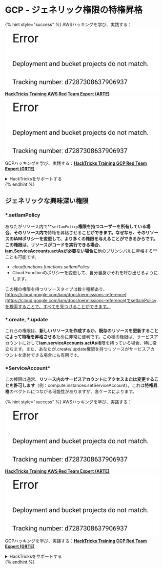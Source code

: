 # GCP - ジェネリック権限の特権昇格

{% hint style="success" %}
AWSハッキングを学び、実践する：<img src="../../../.gitbook/assets/image (1) (1).png" alt="" data-size="line">[**HackTricks Training AWS Red Team Expert (ARTE)**](https://training.hacktricks.xyz/courses/arte)<img src="../../../.gitbook/assets/image (1) (1).png" alt="" data-size="line">\
GCPハッキングを学び、実践する：<img src="../../../.gitbook/assets/image (2).png" alt="" data-size="line">[**HackTricks Training GCP Red Team Expert (GRTE)**<img src="../../../.gitbook/assets/image (2).png" alt="" data-size="line">](https://training.hacktricks.xyz/courses/grte)

<details>

<summary>HackTricksをサポートする</summary>

* [**サブスクリプションプラン**](https://github.com/sponsors/carlospolop)を確認してください！
* **💬 [**Discordグループ**](https://discord.gg/hRep4RUj7f)または[**Telegramグループ**](https://t.me/peass)に参加するか、**Twitter** 🐦 [**@hacktricks\_live**](https://twitter.com/hacktricks\_live)**をフォローしてください。**
* **[**HackTricks**](https://github.com/carlospolop/hacktricks)および[**HackTricks Cloud**](https://github.com/carlospolop/hacktricks-cloud)のGitHubリポジトリにPRを提出してハッキングトリックを共有してください。**

</details>
{% endhint %}

## ジェネリックな興味深い権限

### \*.setIamPolicy

あなたがリソース内で**`setIamPolicy`**権限を持つユーザーを所有している場合、そのリソース内で**特権を昇格させる**ことができます。なぜなら、そのリソースのIAMポリシーを変更して、より多くの権限を与えることができるからです。\
この権限は、リソースがコードを実行できる場合、iam.ServiceAccounts.actAsが必要ない場合に**他のプリンシパルに昇格する**ことも可能です。

* _cloudfunctions.functions.setIamPolicy_
* Cloud Functionのポリシーを変更して、自分自身がそれを呼び出せるようにします。

この種の権限を持つリソースタイプは数十種類あり、[https://cloud.google.com/iam/docs/permissions-reference](https://cloud.google.com/iam/docs/permissions-reference)でsetIamPolicyを検索することで、すべてを見つけることができます。

### \*.create, \*.update

これらの権限は、**新しいリソースを作成するか、既存のリソースを更新することによって特権を昇格させる**ために非常に便利です。この種の権限は、サービスアカウントに対して**iam.serviceAccounts.actAs**権限を持っている場合、特に役立ちます。また、あなたが.create/.update権限を持つリソースがサービスアカウントを添付できる場合にも有用です。

### \*ServiceAccount\*

この権限は通常、**リソース内のサービスアカウントにアクセスまたは変更することを許可します**（例：compute.instances.setServiceAccount）。これは**特権昇格**のベクトルにつながる可能性がありますが、各ケースによります。

{% hint style="success" %}
AWSハッキングを学び、実践する：<img src="../../../.gitbook/assets/image (1) (1).png" alt="" data-size="line">[**HackTricks Training AWS Red Team Expert (ARTE)**](https://training.hacktricks.xyz/courses/arte)<img src="../../../.gitbook/assets/image (1) (1).png" alt="" data-size="line">\
GCPハッキングを学び、実践する：<img src="../../../.gitbook/assets/image (2).png" alt="" data-size="line">[**HackTricks Training GCP Red Team Expert (GRTE)**<img src="../../../.gitbook/assets/image (2).png" alt="" data-size="line">](https://training.hacktricks.xyz/courses/grte)

<details>

<summary>HackTricksをサポートする</summary>

* [**サブスクリプションプラン**](https://github.com/sponsors/carlospolop)を確認してください！
* **💬 [**Discordグループ**](https://discord.gg/hRep4RUj7f)または[**Telegramグループ**](https://t.me/peass)に参加するか、**Twitter** 🐦 [**@hacktricks\_live**](https://twitter.com/hacktricks\_live)**をフォローしてください。**
* **[**HackTricks**](https://github.com/carlospolop/hacktricks)および[**HackTricks Cloud**](https://github.com/carlospolop/hacktricks-cloud)のGitHubリポジトリにPRを提出してハッキングトリックを共有してください。**

</details>
{% endhint %}
